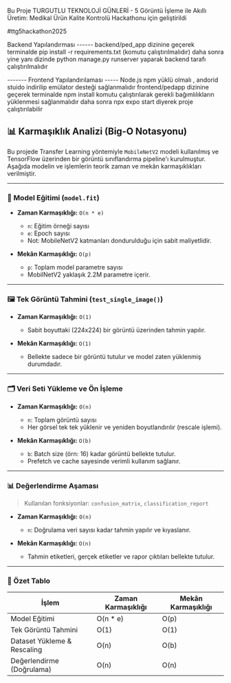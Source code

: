 Bu Proje  TURGUTLU TEKNOLOJİ GÜNLERİ - 5 Görüntü İşleme ile Akıllı Üretim: Medikal Ürün Kalite Kontrolü Hackathonu  için geliştirildi 

#ttg5hackathon2025 

 Backend Yapılandırması ------
backend/ped_app dizinine geçerek 
terminalde pip install -r requirements.txt  (komutu çalıştırılmalıdır) 
daha sonra yine yanı dizinde python manage.py runserver yaparak backend tarafı çalıştırılmalıdır 


 ------- Frontend Yapılandırılaması ----- 
 Node.js npm yüklü olmalı , andorid stuido indirilip emülator desteği sağlanmalıdır 
frontend/pedapp dizinine geçerek 
terminalde npm install komutu çalıştırılarak gerekli bağımlılıkların yüklenmesi sağlanmalıdır
daha sonra npx expo start diyerek proje çalıştırılabilir 



## 📊 Karmaşıklık Analizi (Big-O Notasyonu)

Bu projede Transfer Learning yöntemiyle `MobileNetV2` modeli kullanılmış ve TensorFlow üzerinden bir görüntü sınıflandırma pipeline'ı kurulmuştur. Aşağıda modelin ve işlemlerin teorik zaman ve mekân karmaşıklıkları verilmiştir.

---

### 🧠 Model Eğitimi (`model.fit`)

- **Zaman Karmaşıklığı:** `O(n * e)`  
  - `n`: Eğitim örneği sayısı  
  - `e`: Epoch sayısı  
  - Not: MobileNetV2 katmanları dondurulduğu için sabit maliyetlidir.
  
- **Mekân Karmaşıklığı:** `O(p)`  
  - `p`: Toplam model parametre sayısı  
  - MobilNetV2 yaklaşık 2.2M parametre içerir.

---

### 🖼️ Tek Görüntü Tahmini (`test_single_image()`)

- **Zaman Karmaşıklığı:** `O(1)`  
  - Sabit boyuttaki (224x224) bir görüntü üzerinden tahmin yapılır.

- **Mekân Karmaşıklığı:** `O(1)`  
  - Bellekte sadece bir görüntü tutulur ve model zaten yüklenmiş durumdadır.

---

### 🗂️ Veri Seti Yükleme ve Ön İşleme

- **Zaman Karmaşıklığı:** `O(n)`  
  - `n`: Toplam görüntü sayısı  
  - Her görsel tek tek yüklenir ve yeniden boyutlandırılır (rescale işlemi).

- **Mekân Karmaşıklığı:** `O(b)`  
  - `b`: Batch size (örn: 16) kadar görüntü bellekte tutulur.  
  - Prefetch ve cache sayesinde verimli kullanım sağlanır.

---

### 📊 Değerlendirme Aşaması

> Kullanılan fonksiyonlar: `confusion_matrix`, `classification_report`

- **Zaman Karmaşıklığı:** `O(n)`  
  - `n`: Doğrulama veri sayısı kadar tahmin yapılır ve kıyaslanır.

- **Mekân Karmaşıklığı:** `O(n)`  
  - Tahmin etiketleri, gerçek etiketler ve rapor çıktıları bellekte tutulur.

---

### 📌 Özet Tablo

| İşlem                         | Zaman Karmaşıklığı | Mekân Karmaşıklığı |
|------------------------------|---------------------|---------------------|
| Model Eğitimi                | O(n * e)            | O(p)                |
| Tek Görüntü Tahmini          | O(1)                | O(1)                |
| Dataset Yükleme & Rescaling  | O(n)                | O(b)                |
| Değerlendirme (Doğrulama)    | O(n)                | O(n)                |





